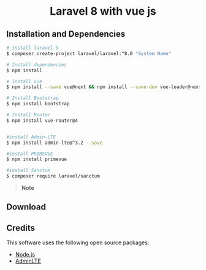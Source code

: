 <h1 align="center">
  Laravel 8 with vue js
  <br>
</h1>

## Installation and Dependencies

```bash
# install laravel 9
$ composer create-project laravel/laravel:^8.0 "System Name"

# Install dependencies
$ npm install

# Install vue
$ npm install --save vue@next && npm install --save-dev vue-loader@next

# Install Bootstrap
$ npm install bootstrap

# Install Router
$ npm install vue-router@4


#install Admin-LTE
$ npm install admin-lte@^3.2 --save 

#install PRIMEVUE
$ npm install primevue

#install Sanctum
$ composer require laravel/sanctum
```

> **Note**
> 

## Download

<!-- You can [download](https://github.com/amitmerchant1990/electron-markdownify/releases/tag/v1.2.0) the latest installable version of Markdownify for Windows, macOS and Linux. -->


## Credits

This software uses the following open source packages:

- [Node.js](https://nodejs.org/)
- [AdminLTE](https://adminlte.io/)